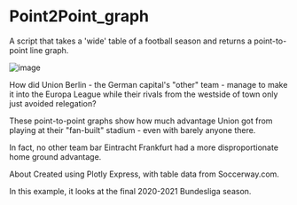 # Point2Point_graph
A script that takes a 'wide' table of a football season and returns a point-to-point line graph.

![image](https://user-images.githubusercontent.com/69304112/130305951-a923e56b-c02b-494f-a53c-ec19f3516f53.png)

How did Union Berlin - the German capital's "other" team - manage to make it into the Europa League while their rivals from the westside of town only just avoided relegation?

These point-to-point graphs show how much advantage Union got from playing at their "fan-built" stadium - even with barely anyone there.

In fact, no other team bar Eintracht Frankfurt had a more disproportionate home ground advantage.

About
Created using Plotly Express, with table data from Soccerway.com.

In this example, it looks at the final 2020-2021 Bundesliga season.

